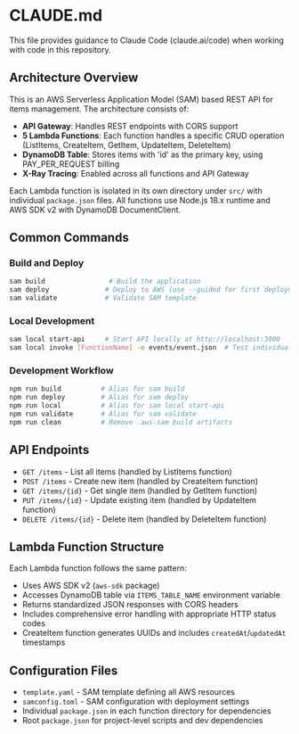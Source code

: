 # CLAUDE.md

This file provides guidance to Claude Code (claude.ai/code) when working with code in this repository.

## Architecture Overview

This is an AWS Serverless Application Model (SAM) based REST API for items management. The architecture consists of:

- **API Gateway**: Handles REST endpoints with CORS support
- **5 Lambda Functions**: Each function handles a specific CRUD operation (ListItems, CreateItem, GetItem, UpdateItem, DeleteItem)
- **DynamoDB Table**: Stores items with 'id' as the primary key, using PAY_PER_REQUEST billing
- **X-Ray Tracing**: Enabled across all functions and API Gateway

Each Lambda function is isolated in its own directory under `src/` with individual `package.json` files. All functions use Node.js 18.x runtime and AWS SDK v2 with DynamoDB DocumentClient.

## Common Commands

### Build and Deploy
```bash
sam build                # Build the application
sam deploy              # Deploy to AWS (use --guided for first deployment)
sam validate            # Validate SAM template
```

### Local Development
```bash
sam local start-api     # Start API locally at http://localhost:3000
sam local invoke [FunctionName] -e events/event.json  # Test individual functions
```

### Development Workflow
```bash
npm run build          # Alias for sam build
npm run deploy         # Alias for sam deploy
npm run local          # Alias for sam local start-api
npm run validate       # Alias for sam validate
npm run clean          # Remove .aws-sam build artifacts
```

## API Endpoints

- `GET /items` - List all items (handled by ListItems function)
- `POST /items` - Create new item (handled by CreateItem function)
- `GET /items/{id}` - Get single item (handled by GetItem function)
- `PUT /items/{id}` - Update existing item (handled by UpdateItem function)
- `DELETE /items/{id}` - Delete item (handled by DeleteItem function)

## Lambda Function Structure

Each Lambda function follows the same pattern:
- Uses AWS SDK v2 (`aws-sdk` package)
- Accesses DynamoDB table via `ITEMS_TABLE_NAME` environment variable
- Returns standardized JSON responses with CORS headers
- Includes comprehensive error handling with appropriate HTTP status codes
- CreateItem function generates UUIDs and includes `createdAt`/`updatedAt` timestamps

## Configuration Files

- `template.yaml` - SAM template defining all AWS resources
- `samconfig.toml` - SAM configuration with deployment settings
- Individual `package.json` in each function directory for dependencies
- Root `package.json` for project-level scripts and dev dependencies